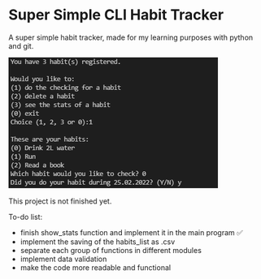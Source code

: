 # Super Simple CLI Habit Tracker
A super simple habit tracker, made for my learning purposes with python and git.

![Example](https://github.com/attrindade/simple-habit-tracker/raw/main/example.PNG)

This project is not finished yet.

To-do list:
* finish show_stats function and implement it in the main program :white_check_mark:
* implement the saving of the habits_list as .csv
* separate each group of functions in different modules
* implement data validation
* make the code more readable and functional
